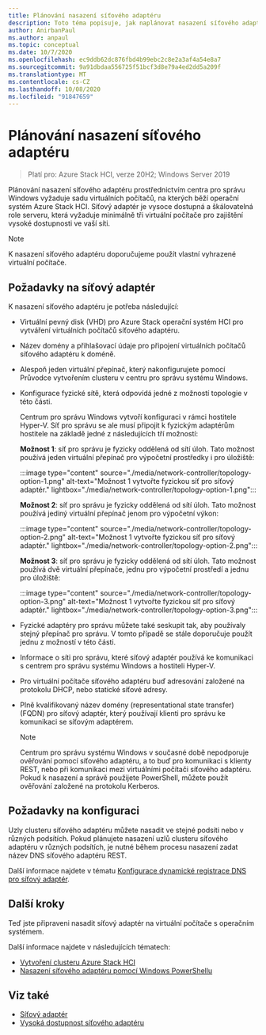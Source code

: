 ```yaml
---
title: Plánování nasazení síťového adaptéru
description: Toto téma popisuje, jak naplánovat nasazení síťového adaptéru prostřednictvím centra pro správu Windows na sadu virtuálních počítačů s operačním systémem Azure Stack HCI.
author: AnirbanPaul
ms.author: anpaul
ms.topic: conceptual
ms.date: 10/7/2020
ms.openlocfilehash: ec9ddb62dc876fbd4b99ebc2c8e2a3af4a54e8a7
ms.sourcegitcommit: 9a91dbdaa556725f51bcf3d8e79a4ed2dd5a209f
ms.translationtype: MT
ms.contentlocale: cs-CZ
ms.lasthandoff: 10/08/2020
ms.locfileid: "91847659"
---
```

# <a name="plan-to-deploy-network-controller"></a>Plánování nasazení síťového adaptéru

>Platí pro: Azure Stack HCI, verze 20H2; Windows Server 2019

Plánování nasazení síťového adaptéru prostřednictvím centra pro správu Windows vyžaduje sadu virtuálních počítačů, na kterých běží operační systém Azure Stack HCI. Síťový adaptér je vysoce dostupná a škálovatelná role serveru, která vyžaduje minimálně tři virtuální počítače pro zajištění vysoké dostupnosti ve vaší síti.

   >[!NOTE]
   > K nasazení síťového adaptéru doporučujeme použít vlastní vyhrazené virtuální počítače.

## <a name="network-controller-requirements"></a>Požadavky na síťový adaptér
K nasazení síťového adaptéru je potřeba následující:
- Virtuální pevný disk (VHD) pro Azure Stack operační systém HCI pro vytváření virtuálních počítačů síťového adaptéru.
- Název domény a přihlašovací údaje pro připojení virtuálních počítačů síťového adaptéru k doméně.
- Alespoň jeden virtuální přepínač, který nakonfigurujete pomocí Průvodce vytvořením clusteru v centru pro správu systému Windows.
- Konfigurace fyzické sítě, která odpovídá jedné z možností topologie v této části.

    Centrum pro správu Windows vytvoří konfiguraci v rámci hostitele Hyper-V. Síť pro správu se ale musí připojit k fyzickým adaptérům hostitele na základě jedné z následujících tří možností:

    **Možnost 1**: síť pro správu je fyzicky oddělená od sítí úloh. Tato možnost používá jeden virtuální přepínač pro výpočetní prostředky i pro úložiště:

    :::image type="content" source="./media/network-controller/topology-option-1.png" alt-text="Možnost 1 vytvořte fyzickou síť pro síťový adaptér." lightbox="./media/network-controller/topology-option-1.png":::

    **Možnost 2**: síť pro správu je fyzicky oddělená od sítí úloh. Tato možnost používá jediný virtuální přepínač jenom pro výpočetní výkon:

    :::image type="content" source="./media/network-controller/topology-option-2.png" alt-text="Možnost 1 vytvořte fyzickou síť pro síťový adaptér." lightbox="./media/network-controller/topology-option-2.png":::

    **Možnost 3**: síť pro správu je fyzicky oddělená od sítí úloh. Tato možnost používá dvě virtuální přepínače, jednu pro výpočetní prostředí a jednu pro úložiště:

    :::image type="content" source="./media/network-controller/topology-option-3.png" alt-text="Možnost 1 vytvořte fyzickou síť pro síťový adaptér." lightbox="./media/network-controller/topology-option-3.png":::

- Fyzické adaptéry pro správu můžete také seskupit tak, aby používaly stejný přepínač pro správu. V tomto případě se stále doporučuje použít jednu z možností v této části.
- Informace o síti pro správu, které síťový adaptér používá ke komunikaci s centrem pro správu systému Windows a hostiteli Hyper-V.
- Pro virtuální počítače síťového adaptéru buď adresování založené na protokolu DHCP, nebo statické síťové adresy.
- Plně kvalifikovaný název domény (representational state transfer) (FQDN) pro síťový adaptér, který používají klienti pro správu ke komunikaci se síťovým adaptérem.

   >[!NOTE]
   > Centrum pro správu systému Windows v současné době nepodporuje ověřování pomocí síťového adaptéru, a to buď pro komunikaci s klienty REST, nebo při komunikaci mezi virtuálními počítači síťového adaptéru. Pokud k nasazení a správě použijete PowerShell, můžete použít ověřování založené na protokolu Kerberos.

## <a name="configuration-requirements"></a>Požadavky na konfiguraci
Uzly clusteru síťového adaptéru můžete nasadit ve stejné podsíti nebo v různých podsítích. Pokud plánujete nasazení uzlů clusteru síťového adaptéru v různých podsítích, je nutné během procesu nasazení zadat název DNS síťového adaptéru REST.

Další informace najdete v tématu [Konfigurace dynamické registrace DNS pro síťový adaptér](/windows-server/networking/sdn/plan/installation-and-preparation-requirements-for-deploying-network-controller#step-3-configure-dynamic-dns-registration-for-network-controller).

## <a name="next-steps"></a>Další kroky
Teď jste připraveni nasadit síťový adaptér na virtuální počítače s operačním systémem.

Další informace najdete v následujících tématech:
- [Vytvoření clusteru Azure Stack HCI](../deploy/create-cluster.md)
- [Nasazení síťového adaptéru pomocí Windows PowerShellu](../deploy/network-controller-powershell.md)

## <a name="see-also"></a>Viz také
- [Síťový adaptér](/windows-server/networking/sdn/technologies/network-controller/network-controller)
- [Vysoká dostupnost síťového adaptéru](/windows-server/networking/sdn/technologies/network-controller/network-controller-high-availability)